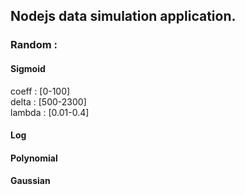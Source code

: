 ## Nodejs data simulation application.

### Random :

#### Sigmoid
  coeff : [0-100]  
  delta : [500-2300]  
  lambda : [0.01-0.4]
  
#### Log

#### Polynomial

#### Gaussian
